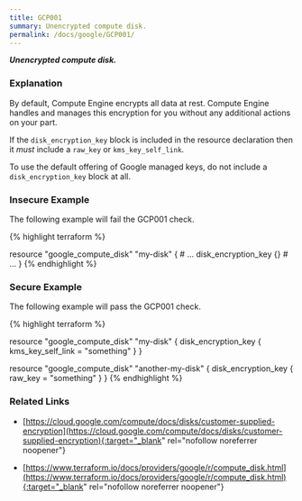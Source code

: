 ```yaml
---
title: GCP001
summary: Unencrypted compute disk.
permalink: /docs/google/GCP001/
---
```


***Unencrypted compute disk.***

### Explanation


By default, Compute Engine encrypts all data at rest. Compute Engine handles and manages this encryption for you without any additional actions on your part.

If the <code>disk_encryption_key</code> block is included in the resource declaration then it *must* include a <code>raw_key</code> or <code>kms_key_self_link</code>.

To use the default offering of Google managed keys, do not include a <code>disk_encryption_key</code> block at all.



### Insecure Example

The following example will fail the GCP001 check.

{% highlight terraform %}

resource "google_compute_disk" "my-disk" {
	# ... 
	disk_encryption_key {}
	# ...
}
{% endhighlight %}



### Secure Example

The following example will pass the GCP001 check.

{% highlight terraform %}

resource "google_compute_disk" "my-disk" {
	disk_encryption_key {
		kms_key_self_link = "something"
	}
}

resource "google_compute_disk" "another-my-disk" {
	disk_encryption_key {
		raw_key = "something"
	}
}
{% endhighlight %}


### Related Links


- [https://cloud.google.com/compute/docs/disks/customer-supplied-encryption](https://cloud.google.com/compute/docs/disks/customer-supplied-encryption){:target="_blank" rel="nofollow noreferrer noopener"}

- [https://www.terraform.io/docs/providers/google/r/compute_disk.html](https://www.terraform.io/docs/providers/google/r/compute_disk.html){:target="_blank" rel="nofollow noreferrer noopener"}

